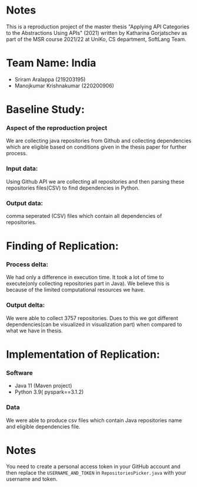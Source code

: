 # Notes
This is a reproduction project of the master thesis "Applying API Categories to the Abstractions Using APIs" (2021) written by Katharina Gorjatschev as part of the MSR course 2021/22 at UniKo, CS department, SoftLang Team.

# Team Name: India
* Sriram Aralappa (219203195)
* Manojkumar Krishnakumar (220200906) 

# Baseline Study: 

### Aspect of the reproduction project
We are collecting java repositories from Github and collecting dependencies which are eligible based on conditions given in the thesis paper for further process.

### Input data:
Using Github API we are collecting all repositories and then parsing these repositories files(CSV)  to find dependencies in Python.

### Output data:
 comma seperated (CSV) files which contain all dependencies of repositories.
 
# Finding of Replication:
 
### Process delta: 
We had only a difference in execution time. It took a lot of time to execute(only collecting repositories part in Java). We believe this is because of the limited computational resources we have. 

###  Output delta: 
We were able to collect 3757 repositories. Dues to this we got different dependencies(can be visualized in visualization part) when compared to what we have in thesis.
# Implementation of Replication: 

### Software
* Java 11 (Maven project)
* Python 3.9( pyspark==3.1.2)

### Data
We were able to produce csv files which contain Java repositories name and eligible dependencies file.

# Notes
You need to create a personal access token in your GitHub account and then replace the `USERNAME_AND_TOKEN` in `RepositoriesPicker.java` with your username and token.
